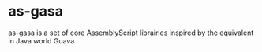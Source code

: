 # as-gasa
as-gasa is a set of core AssemblyScript librairies inspired by the equivalent in Java world Guava 
